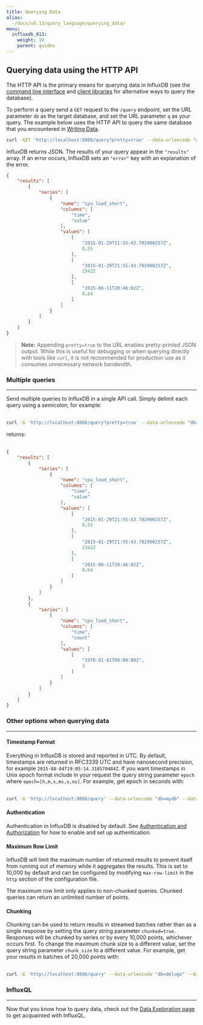 ```yaml
---
title: Querying Data
alias:
  -/docs/v0.13/query_language/querying_data/
menu:
  influxdb_013:
    weight: 10
    parent: guides
---
```


## Querying data using the HTTP API
The HTTP API is the primary means for querying data in InfluxDB (see the [command line interface](/influxdb/v0.13/tools/shell/) and [client libraries](/influxdb/v0.13/clients/api/) for alternative ways to query the database).

To perform a query send a `GET` request to the `/query` endpoint, set the URL parameter `db` as the target database, and set the URL parameter `q` as your query.
The example below uses the HTTP API to query the same database that you encountered in [Writing Data](/influxdb/v0.13/guides/writing_data/).
<br>
```bash
curl -GET 'http://localhost:8086/query?pretty=true' --data-urlencode "db=mydb" --data-urlencode "q=SELECT value FROM cpu_load_short WHERE region='us-west'"
```

InfluxDB returns JSON.
The results of your query appear in the `"results"` array.
If an error occurs, InfluxDB sets an `"error"` key with an explanation of the error.
<br>

```json
{
    "results": [
        {
            "series": [
                {
                    "name": "cpu_load_short",
                    "columns": [
                        "time",
                        "value"
                    ],
                    "values": [
                        [
                            "2015-01-29T21:55:43.702900257Z",
                            0.55
                        ],
                        [
                            "2015-01-29T21:55:43.702900257Z",
                            23422
                        ],
                        [
                            "2015-06-11T20:46:02Z",
                            0.64
                        ]
                    ]
                }
            ]
        }
    ]
}
```

> **Note:** Appending `pretty=true` to the URL enables pretty-printed JSON output.
While this is useful for debugging or when querying directly with tools like `curl`, it is not recommended for production use as it consumes unnecessary network bandwidth.

### Multiple queries
---
Send multiple queries to InfluxDB in a single API call.
Simply delimit each query using a semicolon, for example:  
<br>
```bash
curl -G 'http://localhost:8086/query?pretty=true' --data-urlencode "db=mydb" --data-urlencode "q=SELECT value FROM cpu_load_short WHERE region='us-west';SELECT count(value) FROM cpu_load_short WHERE region='us-west'"
```

returns:  
<br>
```json
{
    "results": [
        {
            "series": [
                {
                    "name": "cpu_load_short",
                    "columns": [
                        "time",
                        "value"
                    ],
                    "values": [
                        [
                            "2015-01-29T21:55:43.702900257Z",
                            0.55
                        ],
                        [
                            "2015-01-29T21:55:43.702900257Z",
                            23422
                        ],
                        [
                            "2015-06-11T20:46:02Z",
                            0.64
                        ]
                    ]
                }
            ]
        },
        {
            "series": [
                {
                    "name": "cpu_load_short",
                    "columns": [
                        "time",
                        "count"
                    ],
                    "values": [
                        [
                            "1970-01-01T00:00:00Z",
                            3
                        ]
                    ]
                }
            ]
        }
    ]
}
```

### Other options when querying data
---
#### Timestamp Format
Everything in InfluxDB is stored and reported in UTC.
By default, timestamps are returned in RFC3339 UTC and have nanosecond precision, for example `2015-08-04T19:05:14.318570484Z`.
If you want timestamps in Unix epoch format include in your request the query string parameter `epoch` where `epoch=[h,m,s,ms,u,ns]`.
For example, get epoch in seconds with:  
<br>
```bash
curl -G 'http://localhost:8086/query' --data-urlencode "db=mydb" --data-urlencode "epoch=s" --data-urlencode "q=SELECT value FROM cpu_load_short WHERE region='us-west'"
```

#### Authentication
Authentication in InfluxDB is disabled by default.
See [Authentication and Authorization](/influxdb/v0.13/administration/authentication_and_authorization/) for how to enable and set up authentication.

#### Maximum Row Limit
InfluxDB will limit the maximum number of returned results to prevent itself from running out of memory while it aggregates the results. This is set to 10,000 by default and can be configured by modifying `max-row-limit` in the `http` section of the configuration file.

The maximum row limit only applies to non-chunked queries. Chunked queries can return an unlimited number of points.

#### Chunking
Chunking can be used to return results in streamed batches rather than as a single response by setting the query string parameter `chunked=true`. Responses will be chunked by series or by every 10,000 points, whichever occurs first. To change the maximum chunk size to a different value, set the query string parameter `chunk_size` to a different value.
For example, get your results in batches of 20,000 points with:  
<br>
```bash
curl -G 'http://localhost:8086/query' --data-urlencode "db=deluge" --data-urlencode "chunked=true" --data-urlencode "chunk_size=20000" --data-urlencode "q=SELECT * FROM liters"
```

### InfluxQL
---
Now that you know how to query data, check out the [Data Exploration page](/influxdb/v0.13/query_language/data_exploration/) to get acquainted with InfluxQL.
